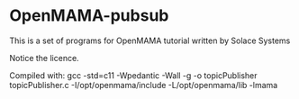 # OpenMAMA-pubsub
This is a set of programs for OpenMAMA tutorial written by Solace Systems

Notice the licence.


Compiled with:
gcc -std=c11 -Wpedantic -Wall -g -o topicPublisher topicPublisher.c -I/opt/openmama/include -L/opt/openmama/lib -lmama


